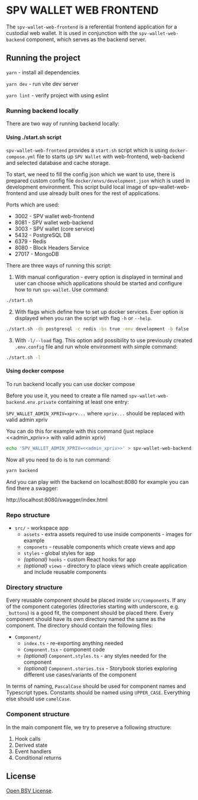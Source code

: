 # SPV WALLET WEB FRONTEND

The `spv-wallet-web-frontend` is a referential frontend application for a custodial web wallet.
It is used in conjunction with the `spv-wallet-web-backend` component, which serves as the backend server.

## Running the project

`yarn` - install all dependencies

`yarn dev` - run vite dev server

`yarn lint` - verify project with using eslint

### Running backend locally

There are two way of running backend locally:

#### Using ./start.sh script

`spv-wallet-web-frontend` provides a `start.sh` script
which is using `docker-compose.yml` file to starts up `SPV Wallet` with web-frontend, web-backend and selected database and cache storage.

To start, we need to fill the
config json which we want to use, there is prepared custom config file `docker/envs/development.json`
which is used in development environment. This script build local image of spv-wallet-web-frontend and use
already built ones for the rest of applications.

Ports which are used:

- 3002 - SPV wallet web-frontend
- 8081 - SPV wallet web-backend
- 3003 - SPV wallet (core service)
- 5432 - PostgreSQL DB
- 6379 - Redis
- 8080 - Block Headers Service
- 27017 - MongoDB

There are three ways of running this script:

1. With manual configuration - every option is displayed in terminal and user can choose
   which applications should be started and configure how to run `spv-wallet`. Use command:

```bash
./start.sh
```

2. With flags which define how to set up docker services. Ever option is displayed when
   you ran the script with flag `-h` or `--help`.

```bash
./start.sh -db postgresql -c redis -bs true -env development -b false
```

3. With `-l/--load` flag. This option add possibility to use previously created `.env.config` file and run whole environment with simple command:

```bash
./start.sh -l
```

#### Using docker compose

To run backend locally you can use docker compose

Before you use it, you need to create a file named
`spv-wallet-web-backend.env.private`
containing at least one entry:

`SPV_WALLET_ADMIN_XPRIV=xprv...` where `xpriv...` should be replaced with valid admin xpriv

You can do this for example with this command (just replace <<admin_xpriv>> with valid admin xpriv)

```bash
echo 'SPV_WALLET_ADMIN_XPRIV=<<admin_xpriv>>' > spv-wallet-web-backend.env.private
```

Now all you need to do is to run command:

```bash
yarn backend
```

And you can play with the backend on localhost:8080
for example you can find there a swagger:

http://localhost:8080/swagger/index.html

### Repo structure

- `src/` - workspace app
  - `assets` - extra assets required to use inside components - images for example
  - `componets` - reusable components which create views and app
  - `styles` - global styles for app
  - _(optional)_ `hooks` - custom React hooks for app
  - _(optional)_ `views` - directory to place views which create application and include reusable components

### Directory structure

Every reusable component should be placed inside `src/components`. If any of the component categories
(directories starting with underscore, e.g. `_buttons`) is a good fit, the component should be placed there. Every
component should have its own directory named the same as the component. The directory should contain the following
files:

- `Component/`
  - `index.ts` - re-exporting anything needed
  - `Component.tsx` - component code
  - _(optional)_ `Component.styles.ts` - any styles needed for the component
  - _(optional)_ `Component.stories.tsx` - Storybook stories exploring different use cases/variants of the component

In terms of naming, `PascalCase` should be used for component names and Typescript types. Constants should be named
using `UPPER_CASE`. Everything else should use `camelCase`.

### Component structure

In the main component file, we try to preserve a following structure:

1. Hook calls
2. Derived state
3. Event handlers
4. Conditional returns

## License

[Open BSV License](https://github.com/bitcoin-sv/bitcoin-sv/blob/master/LICENSE).
